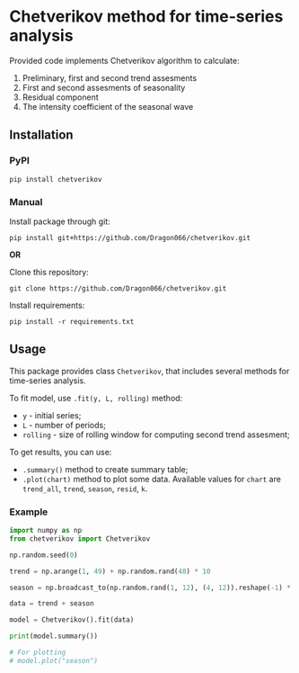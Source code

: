 # Chetverikov method for time-series analysis

Provided code implements Chetverikov algorithm to calculate:

1. Preliminary, first and second trend assesments
2. First and second assesments of seasonality
3. Residual component
4. The intensity coefficient of the seasonal wave

## Installation

### PyPI

    pip install chetverikov

### Manual

Install package through git:

    pip install git+https://github.com/Dragon066/chetverikov.git

**OR**

Clone this repository:

    git clone https://github.com/Dragon066/chetverikov.git

Install requirements:

    pip install -r requirements.txt

## Usage

This package provides class `Chetverikov`, that includes several methods for time-series analysis.

To fit model, use `.fit(y, L, rolling)` method:
- `y` - initial series;
- `L` - number of periods;
- `rolling` - size of rolling window for computing second trend assesment;

To get results, you can use:
- `.summary()` method to create summary table;
- `.plot(chart)` method to plot some data. Available values for `chart` are `trend_all`, `trend`, `season`, `resid`, `k`.

### Example

```python
import numpy as np
from chetverikov import Chetverikov

np.random.seed(0)

trend = np.arange(1, 49) + np.random.rand(48) * 10

season = np.broadcast_to(np.random.rand(1, 12), (4, 12)).reshape(-1) * 10

data = trend + season

model = Chetverikov().fit(data)

print(model.summary())

# For plotting
# model.plot("season")
```

